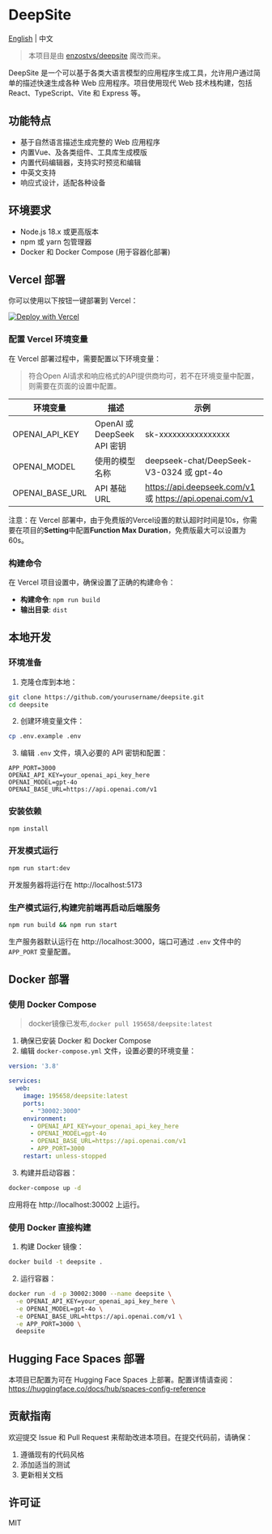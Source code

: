 # DeepSite

[English](./README.en.md) | 中文

> 本项目是由 [enzostvs/deepsite](https://huggingface.co/spaces/enzostvs/deepsite) 魔改而来。

DeepSite 是一个可以基于各类大语言模型的应用程序生成工具，允许用户通过简单的描述快速生成各种 Web 应用程序。项目使用现代 Web 技术栈构建，包括 React、TypeScript、Vite 和 Express 等。

## 功能特点

- 基于自然语言描述生成完整的 Web 应用程序
- 内置Vue、及各类组件、工具库生成模版
- 内置代码编辑器，支持实时预览和编辑
- 中英文支持
- 响应式设计，适配各种设备

## 环境要求

- Node.js 18.x 或更高版本
- npm 或 yarn 包管理器
- Docker 和 Docker Compose (用于容器化部署)

## Vercel 部署

你可以使用以下按钮一键部署到 Vercel：

[![Deploy with Vercel](https://vercel.com/button)](https://vercel.com/new/clone?https://github.com/kiritoko1029/deepsite)

### 配置 Vercel 环境变量

在 Vercel 部署过程中，需要配置以下环境变量：
> 符合Open AI请求和响应格式的API提供商均可，若不在环境变量中配置，则需要在页面的设置中配置。

| 环境变量 | 描述 | 示例 |
|---------|------|------|
| OPENAI_API_KEY | OpenAI 或 DeepSeek API 密钥 | sk-xxxxxxxxxxxxxxxx |
| OPENAI_MODEL | 使用的模型名称 | deepseek-chat/DeepSeek-V3-0324 或 gpt-4o |
| OPENAI_BASE_URL | API 基础 URL | https://api.deepseek.com/v1 或 https://api.openai.com/v1 |

注意：在 Vercel 部署中，由于免费版的Vercel设置的默认超时时间是10s，你需要在项目的**Setting**中配置**Function Max Duration**，免费版最大可以设置为60s。

### 构建命令

在 Vercel 项目设置中，确保设置了正确的构建命令：

- **构建命令**: `npm run build`
- **输出目录**: `dist`

## 本地开发

### 环境准备

1. 克隆仓库到本地：

```bash
git clone https://github.com/yourusername/deepsite.git
cd deepsite
```

2. 创建环境变量文件：

```bash
cp .env.example .env
```

3. 编辑 `.env` 文件，填入必要的 API 密钥和配置：

```
APP_PORT=3000
OPENAI_API_KEY=your_openai_api_key_here
OPENAI_MODEL=gpt-4o
OPENAI_BASE_URL=https://api.openai.com/v1
```

### 安装依赖

```bash
npm install
```

### 开发模式运行

```bash
npm run start:dev
```

开发服务器将运行在 http://localhost:5173

### 生产模式运行,构建完前端再启动后端服务
```bash
npm run build && npm run start
```
生产服务器默认运行在 http://localhost:3000，端口可通过 `.env` 文件中的 `APP_PORT` 变量配置。

## Docker 部署

### 使用 Docker Compose
> docker镜像已发布,`docker pull 195658/deepsite:latest`

1. 确保已安装 Docker 和 Docker Compose
2. 编辑 `docker-compose.yml` 文件，设置必要的环境变量：

```yaml
version: '3.8'

services:
  web:
    image: 195658/deepsite:latest
    ports:
      - "30002:3000"
    environment:
      - OPENAI_API_KEY=your_openai_api_key_here
      - OPENAI_MODEL=gpt-4o
      - OPENAI_BASE_URL=https://api.openai.com/v1
      - APP_PORT=3000
    restart: unless-stopped
```

3. 构建并启动容器：

```bash
docker-compose up -d
```

应用将在 http://localhost:30002 上运行。

### 使用 Docker 直接构建

1. 构建 Docker 镜像：

```bash
docker build -t deepsite .
```

2. 运行容器：

```bash
docker run -d -p 30002:3000 --name deepsite \
  -e OPENAI_API_KEY=your_openai_api_key_here \
  -e OPENAI_MODEL=gpt-4o \
  -e OPENAI_BASE_URL=https://api.openai.com/v1 \
  -e APP_PORT=3000 \
  deepsite
```

## Hugging Face Spaces 部署

本项目已配置为可在 Hugging Face Spaces 上部署。配置详情请查阅：
https://huggingface.co/docs/hub/spaces-config-reference

## 贡献指南

欢迎提交 Issue 和 Pull Request 来帮助改进本项目。在提交代码前，请确保：

1. 遵循现有的代码风格
2. 添加适当的测试
3. 更新相关文档

## 许可证

MIT
